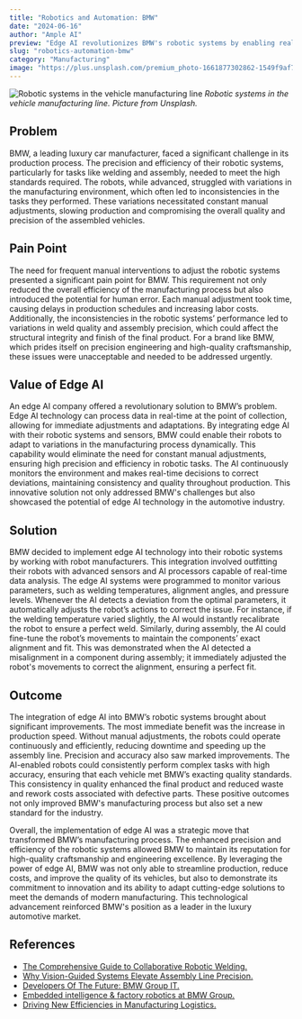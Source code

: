 ```yaml
---
title: "Robotics and Automation: BMW"
date: "2024-06-16"
author: "Ample AI"
preview: "Edge AI revolutionizes BMW's robotic systems by enabling real-time adjustments, crucial for maintaining high precision and efficiency in vehicle manufacturing. Deploying this technology ensures consistent quality and streamlines production processes."
slug: "robotics-automation-bmw"
category: "Manufacturing"
image: "https://plus.unsplash.com/premium_photo-1661877302862-1549f9af7a5e?q=80&w=2940&auto=format&fit=crop&ixlib=rb-4.0.3&ixid=M3wxMjA3fDB8MHxwaG90by1wYWdlfHx8fGVufDB8fHx8fA%3D%3D"
---
```


![Robotic systems in the vehicle manufacturing line](https://unsplash.com/photos/modern-technology-of-assembly-of-cars-the-plant-of-the-automotive-industry-shop-for-the-production-and-assembly-of-machines-top-view-the-process-of-welding-parts-of-the-car-3FCwVL8cBIs)
*Robotic systems in the vehicle manufacturing line. Picture from Unsplash.*

## Problem
BMW, a leading luxury car manufacturer, faced a significant challenge in its production process. The precision and efficiency of their robotic systems, particularly for tasks like welding and assembly, needed to meet the high standards required. The robots, while advanced, struggled with variations in the manufacturing environment, which often led to inconsistencies in the tasks they performed. These variations necessitated constant manual adjustments, slowing production and compromising the overall quality and precision of the assembled vehicles.

## Pain Point
The need for frequent manual interventions to adjust the robotic systems presented a significant pain point for BMW. This requirement not only reduced the overall efficiency of the manufacturing process but also introduced the potential for human error. Each manual adjustment took time, causing delays in production schedules and increasing labor costs. Additionally, the inconsistencies in the robotic systems’ performance led to variations in weld quality and assembly precision, which could affect the structural integrity and finish of the final product. For a brand like BMW, which prides itself on precision engineering and high-quality craftsmanship, these issues were unacceptable and needed to be addressed urgently.

## Value of Edge AI
An edge AI company offered a revolutionary solution to BMW’s problem. Edge AI technology can process data in real-time at the point of collection, allowing for immediate adjustments and adaptations. By integrating edge AI with their robotic systems and sensors, BMW could enable their robots to adapt to variations in the manufacturing process dynamically. This capability would eliminate the need for constant manual adjustments, ensuring high precision and efficiency in robotic tasks. The AI continuously monitors the environment and makes real-time decisions to correct deviations, maintaining consistency and quality throughout production. This innovative solution not only addressed BMW's challenges but also showcased the potential of edge AI technology in the automotive industry.

## Solution
BMW decided to implement edge AI technology into their robotic systems by working with robot manufacturers. This integration involved outfitting their robots with advanced sensors and AI processors capable of real-time data analysis. The edge AI systems were programmed to monitor various parameters, such as welding temperatures, alignment angles, and pressure levels. Whenever the AI detects a deviation from the optimal parameters, it automatically adjusts the robot’s actions to correct the issue. For instance, if the welding temperature varied slightly, the AI would instantly recalibrate the robot to ensure a perfect weld. Similarly, during assembly, the AI could fine-tune the robot’s movements to maintain the components’ exact alignment and fit. This was demonstrated when the AI detected a misalignment in a component during assembly; it immediately adjusted the robot's movements to correct the alignment, ensuring a perfect fit.

## Outcome
The integration of edge AI into BMW’s robotic systems brought about significant improvements. The most immediate benefit was the increase in production speed. Without manual adjustments, the robots could operate continuously and efficiently, reducing downtime and speeding up the assembly line. Precision and accuracy also saw marked improvements. The AI-enabled robots could consistently perform complex tasks with high accuracy, ensuring that each vehicle met BMW’s exacting quality standards. This consistency in quality enhanced the final product and reduced waste and rework costs associated with defective parts. These positive outcomes not only improved BMW's manufacturing process but also set a new standard for the industry.

Overall, the implementation of edge AI was a strategic move that transformed BMW’s manufacturing process. The enhanced precision and efficiency of the robotic systems allowed BMW to maintain its reputation for high-quality craftsmanship and engineering excellence. By leveraging the power of edge AI, BMW was not only able to streamline production, reduce costs, and improve the quality of its vehicles, but also to demonstrate its commitment to innovation and its ability to adapt cutting-edge solutions to meet the demands of modern manufacturing. This technological advancement reinforced BMW's position as a leader in the luxury automotive market.

## References

- [The Comprehensive Guide to Collaborative Robotic Welding.](https://www.fanucamerica.com/news-resources/articles/welding-cobots)
- [Why Vision-Guided Systems Elevate Assembly Line Precision.](https://www.roboticstomorrow.com/story/2023/12/why-vision-guided-systems-elevate-assembly-line-precision/21704)
- [Developers Of The Future: BMW Group IT.](https://www.bmwgroup.com/en/news/general/2023/BMWGroupIT.html)
- [Embedded intelligence & factory robotics at BMW Group.](https://www.devicechronicle.com/factory-robotics)
- [Driving New Efficiencies in Manufacturing Logistics.](https://www.nvidia.com/en-us/autonomous-machines/embedded-systems/car-manufacturing-robotics)
